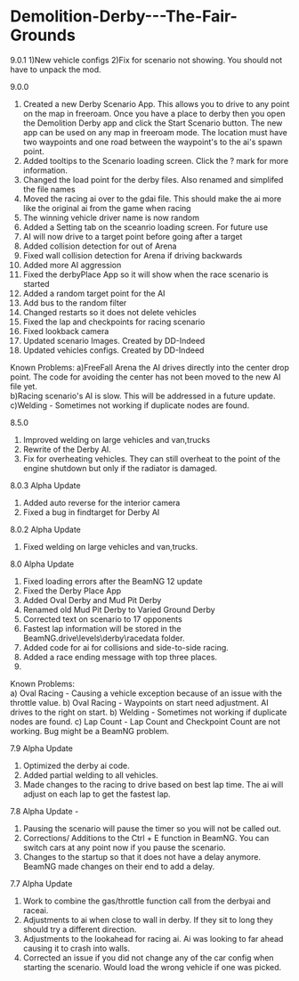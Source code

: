 # Demolition-Derby---The-Fair-Grounds


9.0.1
1)New vehicle configs
2)Fix for scenario not showing. You should not have to unpack the mod. 

9.0.0
1) Created a new Derby Scenario App.  This allows you to drive to any point on the map in freeroam.  Once you have a place to derby then you open the Demolition Derby app and click the Start Scenario button.  The new app can be used on any map in freeroam mode.  The location must have two waypoints and one road between the waypoint's to the ai's spawn point.  
2) Added tooltips to the Scenario loading screen. Click the ? mark for more information.
3) Changed the load point for the derby files. Also renamed and simplifed the file names
4) Moved the racing ai over to the gdai file.  This should make the ai more like the original ai from the game when racing
5) The winning vehicle driver name is now random
6) Added a Setting tab on the sceanrio loading screen.  For future use
7) AI will now drive to a target point before going after a target
8) Added collision detection for out of Arena
9) Fixed wall collision detection for Arena if driving backwards
10) Added more AI aggression
11) Fixed the derbyPlace App so it will show when the race scenario is started
12) Added a random target point for the AI
13) Add bus to the random filter
14) Changed restarts so it does not delete vehicles
15) Fixed the lap and checkpoints for racing scenario
16) Fixed lookback camera
17) Updated scenario Images.  Created by DD-Indeed
18) Updated vehicles configs.  Created by DD-Indeed


Known Problems: 
 a)FreeFall Arena the AI drives directly into the center drop point.  The code for avoiding the center has not been moved to the new AI file yet.  
 b)Racing scenario's AI is slow.  This will be addressed in a future update. 
 c)Welding - Sometimes not working if duplicate nodes are found.
 

8.5.0
1) Improved welding on large vehicles and van,trucks
2) Rewrite of the Derby AI.
3) Fix for overheating vehicles. They can still overheat to the point of the engine shutdown but only if the radiator is damaged.

8.0.3 Alpha Update
1) Added auto reverse for the interior camera
2) Fixed a bug in findtarget for Derby AI

8.0.2 Alpha Update
1) Fixed welding on large vehicles and van,trucks.

8.0 Alpha Update
1) Fixed loading errors after the BeamNG 12 update
2) Fixed the Derby Place App 
3) Added Oval Derby and Mud Pit Derby
4) Renamed old Mud Pit Derby to Varied Ground Derby
5) Corrected text on scenario to 17 opponents
6) Fastest lap information will be stored in the BeamNG.drive\levels\derby\racedata folder. 
7) Added code for ai for collisions and side-to-side racing. 
8) Added a race ending message with top three places. 
9)  
 Known Problems:  
  a) Oval Racing - Causing a vehicle exception because of an issue with the throttle value. 
  b) Oval Racing - Waypoints on start need adjustment.  AI drives to the right on start. 
  b) Welding - Sometimes not working if duplicate nodes are found.
  c) Lap Count - Lap Count and Checkpoint Count are not working.  Bug might be a BeamNG problem.

7.9 Alpha Update 
1) Optimized the derby ai code.  
2) Added partial welding to all vehicles.
3) Made changes to the racing to drive based on best lap time.  The ai will adjust on each lap to get the fastest lap.

7.8 Alpha Update  - 
1) Pausing the scenario will pause the timer so you will not be called out.
2) Corrections/ Additions to the Ctrl + E function in BeamNG.   You can switch cars at any point now if you pause the scenario.
3) Changes to the startup so that it does not have a delay anymore.  BeamNG made changes on their end to add a delay. 

7.7 Alpha Update 
1) Work to combine the gas/throttle function call from the derbyai and raceai.
2) Adjustments to ai when close to wall in derby. If they sit to long they should try a different direction.
3) Adjustments to the lookahead for racing ai. Ai was looking to far ahead causing it to crash into walls. 
4) Corrected an issue if you did not change any of the car config when starting the scenario.  Would load the wrong vehicle if one was picked. 



